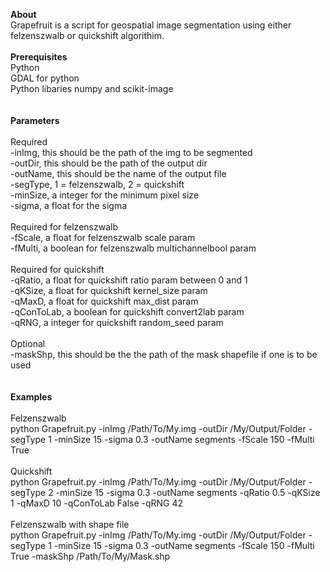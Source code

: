 <b>About</b><br>
Grapefruit is a script for geospatial image segmentation using either felzenszwalb or quickshift algorithim.<br>
<br>
<b>Prerequisites</b><br>
Python<br>
GDAL for python<br>
Python libaries numpy and scikit-image<br>
<br>
<br>
<b>Parameters</b><br>
<br>
Required<br>
-inImg, this should be the path of the img to be segmented<br>
-outDir, this should be the path of the output dir<br>
-outName, this should be the name of the output file<br>
-segType, 1 = felzenszwalb, 2 = quickshift<br>
-minSize, a integer for the minimum pixel size<br>
-sigma, a float for the sigma<br>
<br>
Required for felzenszwalb<br>
-fScale, a float for felzenszwalb scale param<br>
-fMulti, a boolean for felzenszwalb multichannelbool param<br>
<br>
Required for quickshift<br>
-qRatio, a float for quickshift ratio param between 0 and 1<br>
-qKSize, a float for quickshift kernel_size param<br>
-qMaxD, a float for quickshift max_dist param<br>
-qConToLab, a boolean for quickshift convert2lab param<br>
-qRNG, a integer for quickshift random_seed param<br>
<br>
Optional<br>
-maskShp, this should be the the path of the mask shapefile if one is to be used<br>
<br>
<br>
<b>Examples</b><br>
<br>
Felzenszwalb<br>
python Grapefruit.py -inImg /Path/To/My.img -outDir /My/Output/Folder -segType 1 -minSize 15 -sigma 0.3 -outName segments -fScale 150 -fMulti True<br>
<br>
Quickshift<br>
python Grapefruit.py -inImg /Path/To/My.img -outDir /My/Output/Folder -segType 2 -minSize 15 -sigma 0.3 -outName segments -qRatio 0.5 -qKSize 1 -qMaxD 10 -qConToLab False -qRNG 42<br>
<br>
Felzenszwalb with shape file<br>
python Grapefruit.py -inImg /Path/To/My.img -outDir /My/Output/Folder -segType 1 -minSize 15 -sigma 0.3 -outName segments -fScale 150 -fMulti True -maskShp /Path/To/My/Mask.shp<br>
